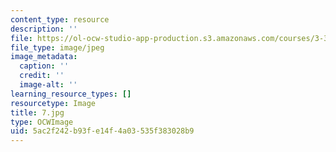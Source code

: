 ```yaml
---
content_type: resource
description: ''
file: https://ol-ocw-studio-app-production.s3.amazonaws.com/courses/3-320-atomistic-computer-modeling-of-materials-sma-5107-spring-2005/5ac2f242b93fe14f4a03535f383028b9_7.jpg
file_type: image/jpeg
image_metadata:
  caption: ''
  credit: ''
  image-alt: ''
learning_resource_types: []
resourcetype: Image
title: 7.jpg
type: OCWImage
uid: 5ac2f242-b93f-e14f-4a03-535f383028b9
---
```

